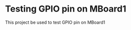 Testing GPIO pin on MBoard1
======================================
This project be used to test GPIO pin on MBoard1
